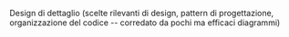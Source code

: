 Design di dettaglio (scelte rilevanti di design, pattern di progettazione, organizzazione del codice -- corredato da pochi ma efficaci diagrammi)